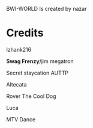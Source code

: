 BWI-WORLD Is created by nazar

# Credits
Izhank216

**Swag Frenzy**/jim megatron

Secret staycation AUTTP

Altecata

Rover The Cool Dog

Luca

MTV Dance
